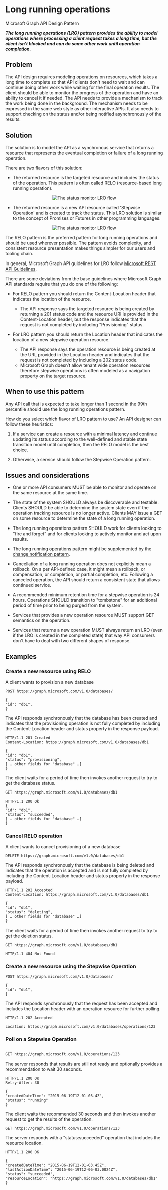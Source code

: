 # Long running operations

Microsoft Graph API Design Pattern

__*The long running operations (LRO) pattern provides the ability to model operations where processing a client request takes a long time, but the client isn't blocked and can do some other work until operation completion.*__

## Problem

The API design requires modeling operations on resources, which takes a long time
to complete so that API clients don't need to wait and can continue doing other
work while waiting for the final operation results. The client should be able to
monitor the progress of the operation and have an ability to cancel it if
needed. The API needs to provide a mechanism to track the work
being done in the background. The mechanism needs to be expressed in the same
web style as other interactive APIs. It also needs to support checking on the status and/or
being notified asynchronously of the results.

## Solution

The solution is to model the API as a synchronous service that returns a
resource that represents the eventual completion or failure of a long running
operation.

There are two flavors of this solution:

- The returned resource is the targeted resource and includes the status of
    the operation. This pattern is often called RELO (resource-based
    long running operation).

<!-- markdownlint-disable MD033 -->
<p align="center">
  <img src="RELO.gif" alt="The status monitor LRO flow"/>
</p>
<!-- markdownlint-enable MD033 -->

- The returned resource is a new API resource called 'Stepwise Operation' and
    is created to track the status. This LRO solution is similar to the concept
    of Promises or Futures in other programming languages.

<!-- markdownlint-disable MD033 -->
<p align="center">
  <img src="LRO.gif" alt="The status monitor LRO flow"/>
</p>
<!-- markdownlint-enable MD033 -->

The RELO pattern is the preferred pattern for long running operations and should be
used wherever possible. The pattern avoids complexity, and consistent resource
presentation makes things simpler for our users and tooling chain.

In general, Microsoft Graph API guidelines for LRO follow [Microsoft REST API
Guidelines](https://github.com/microsoft/api-guidelines/blob/vNext/Guidelines.md#13-long-running-operations).

There are some deviations from the base guidelines where Microsoft Graph API standards require that you do one of the following:

- For RELO pattern you should return the Content-Location header that indicates the location of the resource.
  - The API response says the targeted resource is being created by returning a 201 status code and the resource URI is provided in the Content-Location header, but the response indicates that the request is not completed by including "Provisioning" status.

- For LRO pattern you should return the Location header that indicates the location of a new stepwise operation resource.
  - The API response says the operation resource is being created at the URL provided in the Location header and indicates that the request is not completed by including a 202 status code.
  - Microsoft Graph doesn’t allow tenant wide operation resources therefore stepwise operations is often modeled as a navigation property on the target resource.

## When to use this pattern

Any API call that is expected to take longer than 1 second in the 99th percentile should use the long running operations pattern.

How do you select which flavor of LRO pattern to use? An API designer can follow these
heuristics:

1.  If a service can create a resource with a minimal latency and continue
    updating its status according to the well-defined and stable state
    transition model until completion, then the RELO model is the best choice.

2.  Otherwise, a service should follow the Stepwise Operation pattern. 
 

## Issues and considerations

- One or more API consumers MUST be able to monitor and operate on the same resource at the same time.

- The state of the system SHOULD always be discoverable and testable. Clients
    SHOULD be able to determine the system state even if the operation tracking
    resource is no longer active. Clients MAY issue a GET on some resource to
    determine the state of a long running operation.

-  The long running operations pattern SHOULD work for clients looking to "fire and forget"
    and for clients looking to actively monitor and act upon results.

-  The long running operations pattern might be supplemented by the [change notification
    pattern](change-notification.md).

-  Cancellation of a long running operation does not explicitly mean a rollback. On a per API-defined case, it
    might mean a rollback, or compensation, or completion, or partial completion,
    etc. Following a canceled operation, the API should return a consistent state that allows
    continued service.

-  A recommended minimum retention time for a stepwise operation is 24 hours.
    Operations SHOULD transition to "tombstone" for an additional period of time
    prior to being purged from the system.
    
-  Services that provides a new operation resource MUST support GET semantics on the operation.
-  Services that returns a new operation MUST always return an LRO (even if the LRO is created in the completed state) that way API consumers don't have to deal with two different shapes of response.



## Examples


###  Create a new resource using RELO

A client wants to provision a new database

```
POST https://graph.microsoft.com/v1.0/databases/

{
"id": "db1",
}
```

The API responds synchronously that the database has been created and indicates
that the provisioning operation is not fully completed by including the
Content-Location header and status property in the response payload.

```
HTTP/1.1 201 Created
Content-Location: https://graph.microsoft.com/v1.0/databases/db1

{
"id": "db1",
"status": "provisioning",
[ … other fields for "database" …]
}
```
The client waits for a period of time then invokes another request to try to get the database status.

```
GET https://graph.microsoft.com/v1.0/databases/db1

HTTP/1.1 200 Ok
{
"id": "db1",
"status": "succeeded",
[ … other fields for "database" …]
}
```


###  Cancel RELO operation

A client wants to cancel provisioning of a new database

```
DELETE https://graph.microsoft.com/v1.0/databases/db1

```

The API responds synchronously that the database is being deleted and indicates
that the operation is accepted and is not fully completed by including the
Content-Location header and status property in the response payload.

```
HTTP/1.1 202 Accepted
Content-Location: https://graph.microsoft.com/v1.0/databases/db1

{
"id": "db1",
"status": "deleting",
[ … other fields for "database" …]
}
```
The client waits for a period of time then invokes another request to try to get the deletion status.

```
GET https://graph.microsoft.com/v1.0/databases/db1

HTTP/1.1 404 Not Found
```
### Create a new resource using the Stepwise Operation

```
POST https://graph.microsoft.com/v1.0/databases/

{
"id": "db1",
}
```

The API responds synchronously that the request has been accepted and includes
the Location header with an operation resource for further polling.

```
HTTP/1.1 202 Accepted

Location: https://graph.microsoft.com/v1.0/databases/operations/123

```

### Poll on a Stepwise Operation

```

GET https://graph.microsoft.com/v1.0/operations/123
```

The server responds that results are still not ready and optionally provides a
recommendation to wait 30 seconds.

```
HTTP/1.1 200 OK
Retry-After: 30

{
"createdDateTime": "2015-06-19T12-01-03.4Z",
"status": "running"
}
```
The client waits the recommended 30 seconds and then invokes another request to get
the results of the operation.

```
GET https://graph.microsoft.com/v1.0/operations/123
```


The server responds with a "status:succeeded" operation that includes the resource
location.

```
HTTP/1.1 200 OK

{
"createdDateTime": "2015-06-19T12-01-03.45Z",
"lastActionDateTime": "2015-06-19T12-06-03.0024Z",
"status": "succeeded",
"resourceLocation": "https://graph.microsoft.com/v1.0/databases/db1"
}
```
